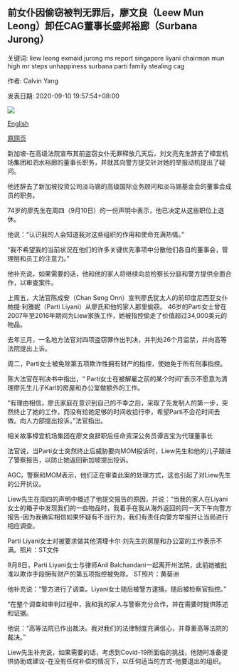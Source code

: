 ## 前女仆因偷窃被判无罪后，廖文良（Leew Mun Leong）卸任CAG董事长盛邦裕廊（Surbana Jurong）

关键词: liew leong exmaid jurong ms report singapore liyani chairman mun high mr steps unhappiness surbana parti family stealing cag

作者: Calvin Yang

发表日期: 2020-09-10 19:57:54+08:00

![](https://www.straitstimes.com/sites/default/files/styles/x_large/public/articles/2020/09/10/hzliewparti0910.jpg?itok=8mbrbgaB)

[English](Liew%20Mun%20Leong%20steps%20down%20as%20chairman%20of%20CAG%2C%20Surbana%20Jurong%20after%20ex-maid%20acquitted%20of%20stealing.md)

[原网页](https://www.straitstimes.com/singapore/liew-mun-leong-steps-down-as-chairman-of-changi-airport-group-surbana)

新加坡-在高级法院宣布其前盗窃女仆无罪释放几天后，刘文亮先生辞去了樟宜机场集团和泗水裕廊的董事长职务，并就其向警方提交针对她的举报动机提出了疑问。

他还辞去了新加坡投资公司淡马锡的高级国际业务顾问和淡马锡基金会的董事会成员的职务。

74岁的廖先生在周四（9月10日）的一份声明中表示，他已决定从这些职位上退休。

他说：“认识我的人会知道我对这些组织的作用和使命充满热情。”

“我不希望我的当前状况在他们的许多关键优先事项中分散他们各自的董事会，管理层和员工的注意力。”

他补充说，如果需要的话，他和他的家人将继续向总检察长分庭和警方提供全面合作，以审查案件。

上周五，大法官陈成安（Chan Seng Onn）宣判廖氏犹太人的前印度尼西亚女仆帕提·利雅妮（Parti Liyani）从廖氏和他的家人那里偷窃。 46岁的Parti女士曾在2007年至2016年期间为Liew家族工作，她被指控偷走了价值超过34,000美元的物品。

去年三月，一名地方法官对四项盗窃罪作出判决，并判处26个月监禁，并向高等法院提出上诉。

周二，Parti女士被免除第五项欺诈性拥有财产的指控，使她免于所有刑事指控。

陈大法官在判决书中指出，“ Parti女士在被解雇之前的某个时间”表示不愿意为清理廖先生儿子Karl的房屋和办公室做额外的工作。

“有理由相信，廖氏家庭在意识到自己的不幸之后，采取了先发制人的第一步，突然终止了她的工作，而没有给她足够的时间收拾行李，希望Parti不会花时间去做。向人力部提出投诉。”法官指出。

相关故事樟宜机场集团在廖文良辞职后任命资深公务员谭吉宝为代理董事长

法官说，当Parti女士突然终止后威胁要向MOM投诉时，Liew先生和他的儿子跟进了警察报告，以防止她返回新加坡提出投诉。

AGC，警察和MOM表示，他们正在审查此案的处理方式，这也引起了对Liew先生的公开抗议。

Liew先生在周四的声明中概述了他提交报告的原因，并说：“当我的家人在Liyani女士的箱子中发现我们的一些物品时，我着手在我从海外返回的同一天下午向警方报告-因为我确实相信如果怀疑有不当行为，我们有责任向警方举报并让当局进行相应调查。



Parti Liyani女士对被要求做其他清理卡尔·刘先生的房屋和办公室的工作表示不满。照片：ST文件





9月8日，Parti Liyani女士与律师Anil Balchandani一起离开州法院，此前她被批准以欺诈手段拥有财产的第五项指控被免除。 ST照片：黄葵洲



他补充说：“警方进行了调查。Liyani女士随后被警方逮捕，随后被检察官指控。”

“在整个调查和审判过程中，我和我的家人与警察充分合作，并在需要时提供陈述和证据。

他说：“高等法院已作出裁决。我对我们的法律制度充满信心，并尊重高等法院的裁决。”

Liew先生补充说，如果需要的话，考虑到Covid-19所面临的挑战，他随时准备提供协助或建议-在没有任何补偿的情况下，以任何适当的方式-他要退出的组织。